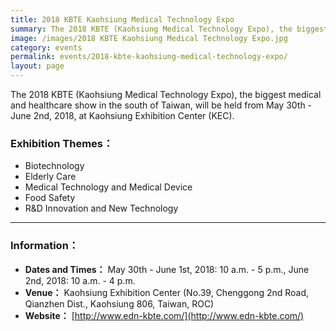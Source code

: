 ```yaml
---
title: 2018 KBTE Kaohsiung Medical Technology Expo
summary: The 2018 KBTE (Kaohsiung Medical Technology Expo), the biggest medical and healthcare show in the south of Taiwan, will be held from May 30th - June 2nd, 2018, at Kaohsiung Exhibition Center (KEC).
image: /images/2018 KBTE Kaohsiung Medical Technology Expo.jpg
category: events
permalink: events/2018-kbte-kaohsiung-medical-technology-expo/
layout: page
---
```


The 2018 KBTE (Kaohsiung Medical Technology Expo), the biggest medical and healthcare show in the south of Taiwan, will be held from May 30th - June 2nd, 2018, at Kaohsiung Exhibition Center (KEC).

### Exhibition Themes：
* Biotechnology
* Elderly Care
* Medical Technology and Medical Device
* Food Safety
* R&D Innovation and New Technology

---

### Information：
* **Dates and Times：** May 30th - June 1st, 2018: 10 a.m. - 5 p.m., June 2nd, 2018: 10 a.m. - 4 p.m.
* **Venue：** Kaohsiung Exhibition Center (No.39, Chenggong 2nd Road, Qianzhen Dist., Kaohsiung 806, Taiwan, ROC)
* **Website：** [http://www.edn-kbte.com/](http://www.edn-kbte.com/)

